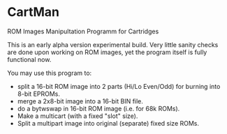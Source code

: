 # CartMan
ROM Images Manipultation Programm for Cartridges

This is an early alpha version experimental build. Very little sanity checks are done upon working on ROM images, yet the program itself is fully functional now.

You may use this program to:
- split a 16-bit ROM image into 2 parts (Hi/Lo Even/Odd) for burning into 8-bit EPROMs.
- merge a 2x8-bit image into a 16-bit BIN file.
- do a bytwswap in 16-bit ROM image (i.e. for 68k ROMs).
- Make a multicart (with a fixed "slot" size).
- Split a multipart image into original (separate) fixed size ROMs.
